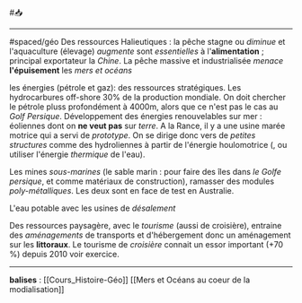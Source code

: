 #📥 
___
#spaced/géo
Des ressources Halieutiques : la pêche stagne ou *diminue* et l'aquaculture (élevage) *augmente* sont *essentielles* à l'**alimentation** ; principal exportateur la *Chine*. La pêche massive et industrialisée *menace* **l'épuisement** les *mers et océans*

les énergies (pétrole et gaz): des ressources stratégiques. Les hydrocarbures off-shore 30% de la production mondiale. On doit chercher le pétrole pluss profondément à 4000m, alors que ce n'est pas le cas au *Golf Persique*. 
Développement des énergies renouvelables sur mer : éoliennes dont on **ne veut pas** sur *terre*. A la Rance, il y a une usine marée motrice qui a servi de *prototype*. On se dirige donc vers de *petites structures* comme des hydroliennes à partir de l'énergie houlomotrice (, ou utiliser l'énergie *thermique* de l'eau).

Les mines *sous-marines* (le sable marin : pour faire des îles dans *le Golfe persique*, et comme matériaux de construction), ramasser des modules *poly-métalliques*. Les deux sont en face de test en Australie.

L'eau potable avec les usines de *désalement*

Des ressources paysagère, avec le *tourisme* (aussi de croisière), entraine des *aménagements* de transports et d'hébergement donc un aménagement sur les **littoraux**. Le tourisme de *croisière* connait un essor important ($+70$ %) depuis 2010 voir exercice.

---
**balises** :
[[Cours_Histoire-Géo]] [[Mers et Océans au coeur de la modialisation]]